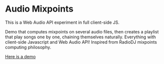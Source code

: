 # Audio Mixpoints

This is a Web Audio API experiment in full client-side JS.

Demo that computes mixpoints on several audio files, then creates a playlist that play songs one by one, chaining themselves naturally. Everything with client-side Javascript and Web Audio API! Inspired from RadioDJ mixpoints computing philosophy.

[Here is a demo](https://sandbox.c-mh.fr/cues/)
